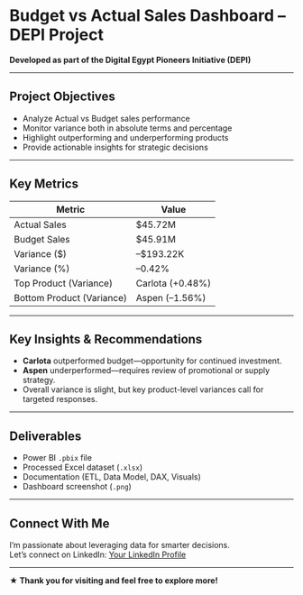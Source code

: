 #  Budget vs Actual Sales Dashboard – DEPI Project

**Developed as part of the Digital Egypt Pioneers Initiative (DEPI)**

---

##  Project Objectives
- Analyze Actual vs Budget sales performance
- Monitor variance both in absolute terms and percentage
- Highlight outperforming and underperforming products
- Provide actionable insights for strategic decisions

---

##  Key Metrics

| Metric                     | Value           |
|---------------------------|-----------------|
|  Actual Sales            | $45.72M         |
|  Budget Sales            | $45.91M         |
|  Variance ($)            | –$193.22K       |
|  Variance (%)            | –0.42%          |
|  Top Product (Variance)  | Carlota (+0.48%) |
|  Bottom Product (Variance)| Aspen (–1.56%) |

---

##  Key Insights & Recommendations
- **Carlota** outperformed budget—opportunity for continued investment.
- **Aspen** underperformed—requires review of promotional or supply strategy.
- Overall variance is slight, but key product-level variances call for targeted responses.

---

##  Deliverables
-  Power BI `.pbix` file  
-  Processed Excel dataset (`.xlsx`)  
-  Documentation (ETL, Data Model, DAX, Visuals)  
-  Dashboard screenshot (`.png`)  

---

##  Connect With Me
I’m passionate about leveraging data for smarter decisions.  
Let’s connect on LinkedIn: [Your LinkedIn Profile](https://www.linkedin.com/in/your-profile)

---

**★ Thank you for visiting and feel free to explore more!**


